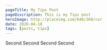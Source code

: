 ```yaml
---
pageTitle: My Tips Post
pageDiscription: This is my Tips post
heroImage: http://placeimg.com/640/360/car
date: 2020-04-18
tags: [posts, tips]
---
```


Second Second Second Second
